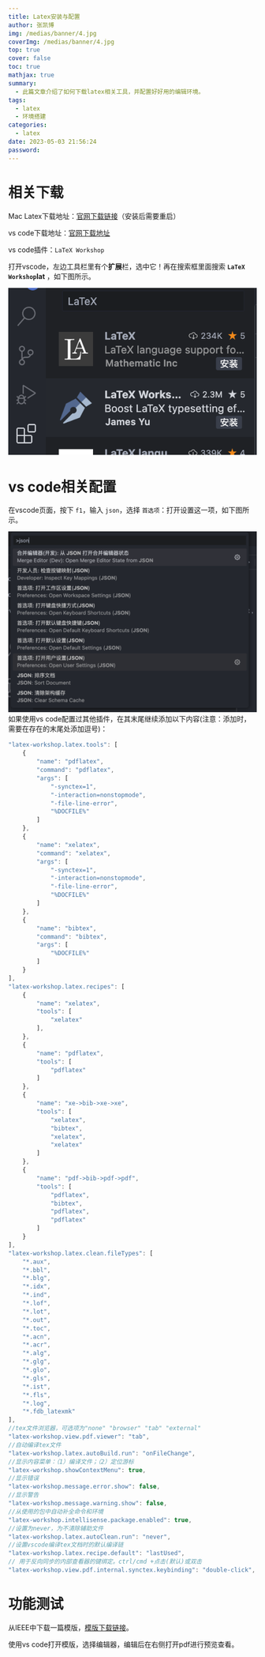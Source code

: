 ```yaml
---
title: Latex安装与配置
author: 张凯博
img: /medias/banner/4.jpg
coverImg: /medias/banner/4.jpg
top: true
cover: false
toc: true
mathjax: true
summary:
  - 此篇文章介绍了如何下载latex相关工具，并配置好好用的编辑环境。
tags:
  - latex
  - 环境搭建
categories:
  - latex
date: 2023-05-03 21:56:24
password:
---
```

# 相关下载

Mac Latex下载地址：[官网下载链接](https://tug.org/mactex/mactex-download.html)（安装后需要重启）

vs code下载地址：[官网下载地址](https://code.visualstudio.com/Download)

vs code插件：`LaTeX Workshop`

打开vscode，左边工具栏里有个**扩展**栏，选中它！再在搜索框里面搜索 **`LaTeX Workshop`lat** ，如下图所示。

![1683122862850](Latex安装与配置/1683122862850.png)

# vs code相关配置

在vscode页面，按下 `f1`，输入 `json`，选择 `首选项`：打开设置这一项，如下图所示。

![1683123138836](Latex安装与配置/1683123138836.png)
如果使用vs code配置过其他插件，在其末尾继续添加以下内容(注意：添加时，需要在存在的末尾处添加逗号)：

```js
"latex-workshop.latex.tools": [
    {
        "name": "pdflatex",
        "command": "pdflatex",
        "args": [
            "-synctex=1",
            "-interaction=nonstopmode",
            "-file-line-error",
            "%DOCFILE%"
        ]
    },
    {
        "name": "xelatex",
        "command": "xelatex",
        "args": [
            "-synctex=1",
            "-interaction=nonstopmode",
            "-file-line-error",
            "%DOCFILE%"
        ]
    },
    {
        "name": "bibtex",
        "command": "bibtex",
        "args": [
            "%DOCFILE%"
        ]
    }
],
"latex-workshop.latex.recipes": [
    {
        "name": "xelatex",
        "tools": [
            "xelatex"
        ],
    },
    {
        "name": "pdflatex",
        "tools": [
            "pdflatex"
        ]
    },
    {
        "name": "xe->bib->xe->xe",
        "tools": [
            "xelatex",
            "bibtex",
            "xelatex",
            "xelatex"
        ]
    },
    {
        "name": "pdf->bib->pdf->pdf",
        "tools": [
            "pdflatex",
            "bibtex",
            "pdflatex",
            "pdflatex"
        ]
    }
],
"latex-workshop.latex.clean.fileTypes": [
    "*.aux",
    "*.bbl",
    "*.blg",
    "*.idx",
    "*.ind",
    "*.lof",
    "*.lot",
    "*.out",
    "*.toc",
    "*.acn",
    "*.acr",
    "*.alg",
    "*.glg",
    "*.glo",
    "*.gls",
    "*.ist",
    "*.fls",
    "*.log",
    "*.fdb_latexmk"
],
//tex文件浏览器，可选项为"none" "browser" "tab" "external"
"latex-workshop.view.pdf.viewer": "tab",
//自动编译tex文件
"latex-workshop.latex.autoBuild.run": "onFileChange",
//显示内容菜单：（1）编译文件；（2）定位游标
"latex-workshop.showContextMenu": true,
//显示错误
"latex-workshop.message.error.show": false,
//显示警告
"latex-workshop.message.warning.show": false,
//从使用的包中自动补全命令和环境
"latex-workshop.intellisense.package.enabled": true,
//设置为never，为不清除辅助文件
"latex-workshop.latex.autoClean.run": "never",
//设置vscode编译tex文档时的默认编译链
"latex-workshop.latex.recipe.default": "lastUsed",
// 用于反向同步的内部查看器的键绑定。ctrl/cmd +点击(默认)或双击
"latex-workshop.view.pdf.internal.synctex.keybinding": "double-click",
```

# 功能测试

从IEEE中下载一篇模版，[模版下载链接](https://template-selector.ieee.org/secure/templateSelector/downloadTemplate?publicationTypeId=2&titleId=163&articleId=3&fileId=297)。

使用vs code打开模版，选择编辑器，编辑后在右侧打开pdf进行预览查看。
